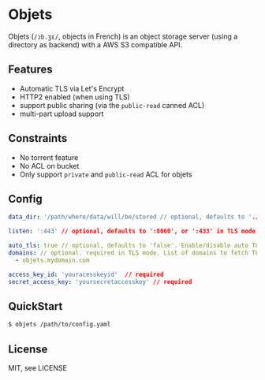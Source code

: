 # Objets

Objets (`/ɔb.ʒɛ/`, objects in French) is an object storage server (using a directory as backend) with a AWS S3 compatible API.

## Features

 - Automatic TLS via Let's Encrypt
 - HTTP2 enabled (when using TLS)
 - support public sharing (via the `public-read` canned ACL)
 - multi-part upload support

## Constraints

 - No torrent feature
 - No ACL on bucket
 - Only support `private` and `public-read` ACL for objets

## Config

```yaml
data_dir: '/path/where/data/will/be/stored // optional, defaults to './objets_data'

listen: ':443' // optional, defaults to ':8060', or ':433' in TLS mode

auto_tls: true // optional, defaults to 'false'. Enable/disable auto TLS via Let's Encrypt
domains: // optional. required in TLS mode. List of domains to fetch TLS certificate
  - objets.mydomain.com

access_key_id: 'youracesskeyid'  // required
secret_access_key: 'yoursecretaccesskey' // required
```

## QuickStart

```sh
$ objets /path/to/config.yaml
```

## License

MIT, see LICENSE
